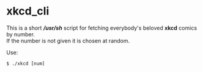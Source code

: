 # xkcd_cli
This is a short ***/usr/sh*** script for fetching everybody's beloved **xkcd** comics by number. \
If the number is not given it is chosen at random. 

Use:
``` console
$ ./xkcd [num]
```
